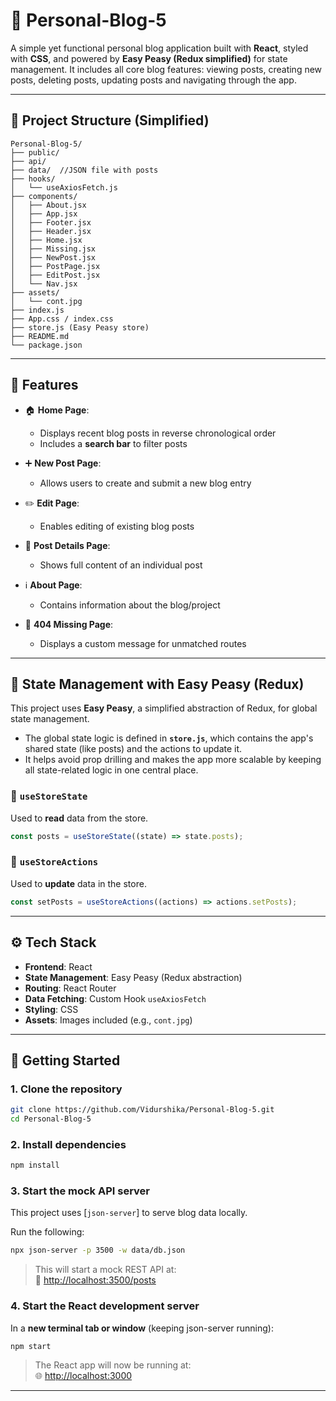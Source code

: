 # 📝 Personal-Blog-5

A simple yet functional personal blog application built with **React**, styled with **CSS**, and powered by **Easy Peasy (Redux simplified)** for state management. It includes all core blog features: viewing posts, creating new posts, deleting posts, updating posts and navigating through the app.

---

## 📁 Project Structure (Simplified)

```
Personal-Blog-5/
├── public/
├── api/
├── data/  //JSON file with posts
├── hooks/
│   └── useAxiosFetch.js
├── components/
│   ├── About.jsx
│   ├── App.jsx
│   ├── Footer.jsx
│   ├── Header.jsx
│   ├── Home.jsx
│   ├── Missing.jsx
│   ├── NewPost.jsx
│   ├── PostPage.jsx
│   ├── EditPost.jsx
│   └── Nav.jsx
├── assets/
│   └── cont.jpg
├── index.js
├── App.css / index.css
├── store.js (Easy Peasy store)
├── README.md
└── package.json
```

---

## 🌟 Features

- 🏠 **Home Page**:
  - Displays recent blog posts in reverse chronological order
  - Includes a **search bar** to filter posts

- ➕ **New Post Page**:
  - Allows users to create and submit a new blog entry

- ✏️ **Edit Page**:
  - Enables editing of existing blog posts

- 📄 **Post Details Page**:
  - Shows full content of an individual post

- ℹ️ **About Page**:
  - Contains information about the blog/project

- 🚫 **404 Missing Page**:
  - Displays a custom message for unmatched routes

---

## 🧠 State Management with Easy Peasy (Redux)

This project uses **Easy Peasy**, a simplified abstraction of Redux, for global state management.

- The global state logic is defined in **`store.js`**, which contains the app's shared state (like posts) and the actions to update it.
- It helps avoid prop drilling and makes the app more scalable by keeping all state-related logic in one central place.

### 🔸 `useStoreState`
Used to **read** data from the store.
```js
const posts = useStoreState((state) => state.posts);
```

### 🔹 `useStoreActions`
Used to **update** data in the store.
```js
const setPosts = useStoreActions((actions) => actions.setPosts);
```

---

## ⚙️ Tech Stack

- **Frontend**: React
- **State Management**: Easy Peasy (Redux abstraction)
- **Routing**: React Router
- **Data Fetching**: Custom Hook `useAxiosFetch`
- **Styling**: CSS
- **Assets**: Images included (e.g., `cont.jpg`)

---

## 🚀 Getting Started

### 1. Clone the repository
```bash
git clone https://github.com/Vidurshika/Personal-Blog-5.git
cd Personal-Blog-5
```

### 2. Install dependencies
```bash
npm install
```

### 3. Start the mock API server  
This project uses [`json-server`] to serve blog data locally.

Run the following:
```bash
npx json-server -p 3500 -w data/db.json
```

> This will start a mock REST API at:  
> 📡 [http://localhost:3500/posts](http://localhost:3500/posts)

### 4. Start the React development server
In a **new terminal tab or window** (keeping json-server running):
```bash
npm start
```

> The React app will now be running at:  
> 🌐 [http://localhost:3000](http://localhost:3000)

---



